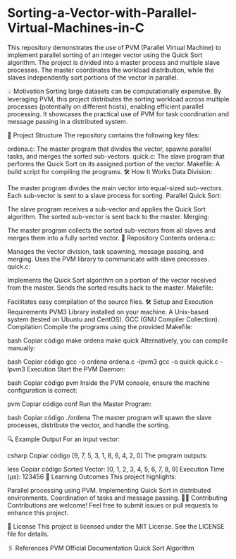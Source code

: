 # Sorting-a-Vector-with-Parallel-Virtual-Machines-in-C

This repository demonstrates the use of PVM (Parallel Virtual Machine) to implement parallel sorting of an integer vector using the Quick Sort algorithm. The project is divided into a master process and multiple slave processes. The master coordinates the workload distribution, while the slaves independently sort portions of the vector in parallel.

💡 Motivation
Sorting large datasets can be computationally expensive. By leveraging PVM, this project distributes the sorting workload across multiple processes (potentially on different hosts), enabling efficient parallel processing. It showcases the practical use of PVM for task coordination and message passing in a distributed system.

🚀 Project Structure
The repository contains the following key files:

ordena.c: The master program that divides the vector, spawns parallel tasks, and merges the sorted sub-vectors.
quick.c: The slave program that performs the Quick Sort on its assigned portion of the vector.
Makefile: A build script for compiling the programs.
🛠️ How It Works
Data Division:

The master program divides the main vector into equal-sized sub-vectors.
Each sub-vector is sent to a slave process for sorting.
Parallel Quick Sort:

The slave program receives a sub-vector and applies the Quick Sort algorithm.
The sorted sub-vector is sent back to the master.
Merging:

The master program collects the sorted sub-vectors from all slaves and merges them into a fully sorted vector.
📂 Repository Contents
ordena.c:

Manages the vector division, task spawning, message passing, and merging.
Uses the PVM library to communicate with slave processes.
quick.c:

Implements the Quick Sort algorithm on a portion of the vector received from the master.
Sends the sorted results back to the master.
Makefile:

Facilitates easy compilation of the source files.
🛠️ Setup and Execution
Requirements
PVM3 Library installed on your machine.
A Unix-based system (tested on Ubuntu and CentOS).
GCC (GNU Compiler Collection).
Compilation
Compile the programs using the provided Makefile:

bash
Copiar código
make ordena
make quick
Alternatively, you can compile manually:

bash
Copiar código
gcc -o ordena ordena.c -lpvm3
gcc -o quick quick.c -lpvm3
Execution
Start the PVM Daemon:

bash
Copiar código
pvm
Inside the PVM console, ensure the machine configuration is correct:

pvm
Copiar código
conf
Run the Master Program:

bash
Copiar código
./ordena
The master program will spawn the slave processes, distribute the vector, and handle the sorting.

🔍 Example Output
For an input vector:

csharp
Copiar código
[9, 7, 5, 3, 1, 8, 6, 4, 2, 0]
The program outputs:

less
Copiar código
Sorted Vector: [0, 1, 2, 3, 4, 5, 6, 7, 8, 9]
Execution Time (µs): 123456
📖 Learning Outcomes
This project highlights:

Parallel processing using PVM.
Implementing Quick Sort in distributed environments.
Coordination of tasks and message passing.
🧑‍💻 Contributing
Contributions are welcome! Feel free to submit issues or pull requests to enhance this project.

📜 License
This project is licensed under the MIT License. See the LICENSE file for details.

🖇️ References
PVM Official Documentation
Quick Sort Algorithm
